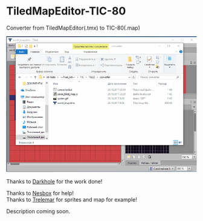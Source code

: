 # TiledMapEditor-TIC-80
Converter from TiledMapEditor(.tmx) to TIC-80(.map)

![](resources/export_tiled_map.gif)

Thanks to [Darkhole](https://www.npmjs.com/~darkhole) for the work done!

Thanks to [Nesbox](https://twitter.com/nesboxcom) for help!  
Thanks to [Trelemar](https://twitter.com/trelemar) for sprites and map for example!  

Description coming soon.

